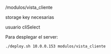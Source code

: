 /modulos/vista_cliente

storage key necesarias

usuario
cliSelect


Para desplegar el server:

`./deploy.sh 10.0.0.153 modulos/vista_cliente`
